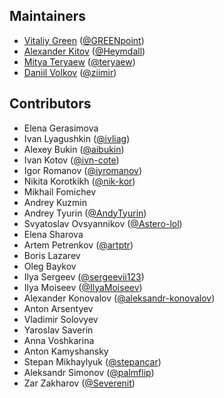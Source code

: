 ## Maintainers

* [Vitaliy Green](mailto:vgalakhov@alfabank.ru) ([@GREENpoint](//github.com/GREENpoint))
* [Alexander Kitov](mailto:akitov@alfabank.ru) ([@Heymdall](//github.com/Heymdall))
* [Mitya Teryaew](mailto:dteryaev@alfabank.ru) ([@teryaew](//github.com/teryaew))
* [Daniil Volkov](mailto:dvolkov2@alfabank.ru) ([@ziimir](//github.com/ziimir))

## Contributors

* Elena Gerasimova
* Ivan Lyagushkin ([@ivliag](//github.com/ivliag))
* Alexey Bukin ([@aibukin](//github.com/aibukin))
* Ivan Kotov ([@ivn-cote](//github.com/ivn-cote))
* Igor Romanov ([@iyromanov](//github.com/iyromanov))
* Nikita Korotkikh ([@nik-kor](//github.com/nik-kor))
* Mikhail Fomichev
* Andrey Kuzmin
* Andrey Tyurin ([@AndyTyurin](//github.com/AndyTyurin))
* Svyatoslav Ovsyannikov ([@Astero-lol](//github.com/Astero-lol))
* Elena Sharova
* Artem Petrenkov ([@artptr](//github.com/artptr))
* Boris Lazarev
* Oleg Baykov
* Ilya Sergeev ([@sergeevii123](//github.com/sergeevii123))
* Ilya Moiseev ([@IlyaMoiseev](//github.com/IlyaMoiseev))
* Alexander Konovalov ([@aleksandr-konovalov](//github.com/aleksandr-konovalov))
* Anton Arsentyev
* Vladimir Solovyev
* Yaroslav Saverin
* Anna Voshkarina
* Anton Kamyshansky
* Stepan Mikhaylyuk ([@stepancar](//github.com/stepancar))
* Aleksandr Simonov ([@palmflip](//github.com/palmflip))
* Zar Zakharov ([@Severenit](//github.com/Severenit))
